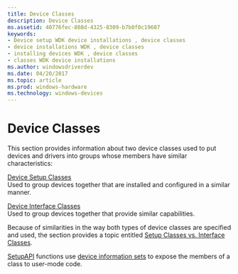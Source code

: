 ```yaml
---
title: Device Classes
description: Device Classes
ms.assetid: 40776fec-808d-4325-8309-b7b0f0c19607
keywords:
- Device setup WDK device installations , device classes
- device installations WDK , device classes
- installing devices WDK , device classes
- classes WDK device installations
ms.author: windowsdriverdev
ms.date: 04/20/2017
ms.topic: article
ms.prod: windows-hardware
ms.technology: windows-devices
---
```


# Device Classes





This section provides information about two device classes used to put devices and drivers into groups whose members have similar characteristics:

<a href="" id="device-setup-classes"></a>[Device Setup Classes](device-setup-classes.md)  
Used to group devices together that are installed and configured in a similar manner.

<a href="" id="device-interface-classes"></a>[Device Interface Classes](device-interface-classes.md)  
Used to group devices together that provide similar capabilities.

Because of similarities in the way both types of device classes are specified and used, the section provides a topic entitled [Setup Classes vs. Interface Classes](setup-classes-versus-interface-classes.md).

[SetupAPI](setupapi.md) functions use [device information sets](device-information-sets.md) to expose the members of a class to user-mode code.

 

 





